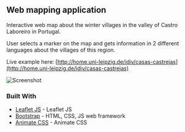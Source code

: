 ## Web mapping application

Interactive web map about the winter villages in the valley of Castro Laboreiro in Portugal.

User selects a marker on the map and gets information in 2 different languages about the villages of this region.

Live example here: [http://home.uni-leipzig.de/idiv/casas-castrejas](http://home.uni-leipzig.de/idiv/casas-castrejas)


![Screenshot](http://home.uni-leipzig.de/idiv/casas-castrejas/screen2.png)

### Built With

* [Leaflet JS](http://leafletjs.com/) - Leaflet JS
* [Bootstrap](http://getbootstrap.com/) - HTML, CSS, JS web framework
* [Animate CSS](https://daneden.github.io/animate.css/) - Animate CSS
